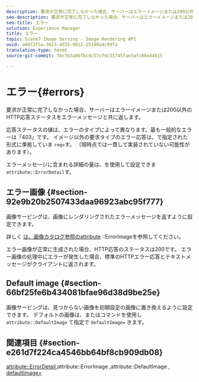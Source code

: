 ```yaml
---
description: 要求が正常に完了しなかった場合、サーバーはエラーイメージまたは200以外のHTTP応答ステータスをエラーメッセージと共に返します。
seo-description: 要求が正常に完了しなかった場合、サーバーはエラーイメージまたは200以外のHTTP応答ステータスをエラーメッセージと共に返します。
seo-title: エラー
solution: Experience Manager
title: エラー
topic: Scene7 Image Serving - Image Rendering API
uuid: a08f3f5a-3013-4d35-9612-25190a4c99fa
translation-type: tm+mt
source-git-commit: 7bc7b3a86fbcdc57cfdc31745fae3afc06e44b15

---
```



# エラー{#errors}

要求が正常に完了しなかった場合、サーバーはエラーイメージまたは200以外のHTTP応答ステータスをエラーメッセージと共に返します。

応答ステータスの値は、エラーのタイプによって異なります。最も一般的なエラーは「403」です。 イメージ以外の要求タイプのエラー応答は、で指定された形式に準拠していま `req=`す。 （現時点では一貫して実装されていない可能性があります）。

エラーメッセージに含まれる詳細の量は、を使用して設定できま `attribute::ErrorDetail`す。

## エラー画像 {#section-92e9b20b2507433daa96923abc95f777}

画像サービングは、画像にレンダリングされたエラーメッセージを返すように設定できます。

詳しく [は、画像カタログ参照のattribute](../../../../../is-api/image-catalog/image-serving-api-ref/c-image-catalog-reference/c-attributes-reference/r-errorimage.md#reference-c494d5d8b2584fe3800f35baabd0292c) ::ErrorImageを参照してください。

エラー画像が正常に生成された場合、HTTP応答のステータスは200です。 エラー画像の処理中にエラーが発生した場合、標準のHTTPエラー応答とテキストメッセージがクライアントに返されます。

## Default image {#section-66bf25fe6b434081bfae96d38d9be25e}

画像サービングは、見つからない画像を初期設定の画像に置き換えるように設定できます。 デフォルトの画像は、またはコマンドを使用し `attribute::DefaultImage` て指定で `defaultImage=` きます。

## 関連項目 {#section-e261d7f224ca4546bb64bf8cb909db08}

[attribute::ErrorDetail](../../../../../is-api/image-catalog/image-serving-api-ref/c-image-catalog-reference/c-attributes-reference/r-errordetail.md#reference-4987c8cddcba4c88960170e49cafc561)[,](../../../../../is-api/image-catalog/image-serving-api-ref/c-image-catalog-reference/c-attributes-reference/r-errorimage.md#reference-c494d5d8b2584fe3800f35baabd0292c)attribute::ErrorImage [,](../../../../../is-api/image-catalog/image-serving-api-ref/c-image-catalog-reference/c-attributes-reference/r-is-cat-defaultimage.md#reference-8e9900e129f54ed68462a3c2fc3bc433)attribute::DefaultImage [, defaultImage=](../../../../../is-api/http-ref/image-serving-api-ref/c-http-protocol-reference/c-command-reference/r-is-http-defaultimage.md#reference-209aa6ce830f490483412eb26af67fd2)
